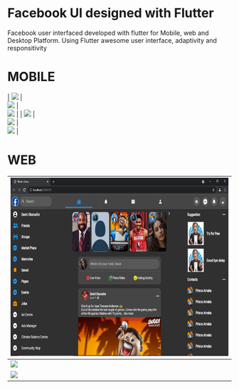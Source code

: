 # Facebook UI designed with Flutter

Facebook user interfaced developed with flutter for Mobile, web and Desktop Platform. Using Flutter awesome user interface, adaptivity and responsitivity


# MOBILE 

|   <img src='https://github.com/korafdavid/flutter_facebook/blob/main/assets/gitHub_images/Iphone%201.png?raw=true'>        |          
<img  src='https://github.com/korafdavid/flutter_facebook/blob/main/assets/gitHub_images/Iphone5.png?raw=true'>                |         
<img src='https://github.com/korafdavid/flutter_facebook/blob/main/assets/gitHub_images/Iphone2.png?raw=true'>               |
|    <img src='https://github.com/korafdavid/flutter_facebook/blob/main/assets/gitHub_images/iphone3.png?raw=true'>          |            
<img src='https://github.com/korafdavid/flutter_facebook/blob/main/assets/gitHub_images/iphone4.png?raw=true'>               |       
  <img src='https://github.com/korafdavid/flutter_facebook/blob/main/assets/gitHub_images/Iphone6.png?raw=true'>                                          |

# WEB

| <img src="https://github.com/korafdavid/Flutter-Facebook-Clone/blob/main/assets/gitHub_images/three.png" height=400> | 
|-|
| <img src="https://raw.githubusercontent.com/korafdavid/flutter_facebook/main/assets/gitHub_images/three.png"> |
| <img src="https://raw.githubusercontent.com/korafdavid/flutter_facebook/main/assets/gitHub_images/three.png" > |
 







